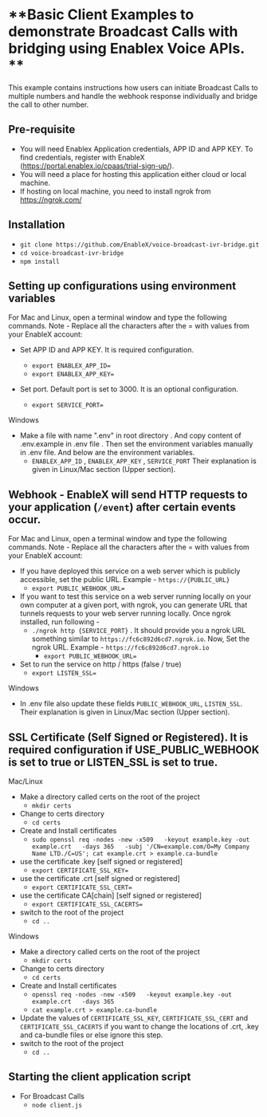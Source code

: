 # **Basic Client Examples to demonstrate Broadcast Calls with bridging using Enablex Voice APIs. **
This example contains instructions how users can initiate Broadcast Calls to multiple numbers and handle the webhook response individually and bridge the call to other number.


## Pre-requisite
- You will need Enablex Application credentials, APP ID and APP KEY. To find credentials, register with EnableX (https://portal.enablex.io/cpaas/trial-sign-up/).
- You will need a place for hosting this application either cloud or local machine.
- If hosting on local machine, you need to install ngrok from https://ngrok.com/


## Installation
- `git clone https://github.com/EnableX/voice-broadcast-ivr-bridge.git`
- `cd voice-broadcast-ivr-bridge`
- `npm install`


## Setting up configurations using environment variables

For Mac and Linux, open a terminal window and type the following commands. Note - Replace all the characters after the = with values from your EnableX account:

- Set APP ID and APP KEY. It is required configuration.
  - `export ENABLEX_APP_ID=`
  - `export ENABLEX_APP_KEY=`

- Set port. Default port is set to 3000. It is an optional configuration.
  - `export SERVICE_PORT=`

Windows

- Make a file with name ".env" in root directory . And copy content of .env.example in .env file . Then set the environment variables manually in .env file. And below are the environment variables.
  - `ENABLEX_APP_ID` , `ENABLEX_APP_KEY` , `SERVICE_PORT` 
  Their explanation is given in Linux/Mac section (Upper section).


## Webhook - EnableX will send HTTP requests to your application (`/event`) after certain events occur.

For Mac and Linux, open a terminal window and type the following commands. Note - Replace all the characters after the = with values from your EnableX account:

- If you have deployed this service on a web server which is publicly accessible, set the public URL. Example - `https://{PUBLIC_URL}`
  - `export PUBLIC_WEBHOOK_URL=`
- If you want to test this service on a web server running locally on your own computer at a given port, with ngrok, you can generate URL that tunnels requests to your web server running locally. Once ngrok installed, run following -
  - `./ngrok http {SERVICE_PORT}` . It should provide you a ngrok URL something similar to `https://fc6c892d6cd7.ngrok.io`. Now, Set the ngrok URL. Example - `https://fc6c892d6cd7.ngrok.io`
    - `export PUBLIC_WEBHOOK_URL=`
- Set to run the service on http / https (false / true)
  - `export LISTEN_SSL=`

Windows

 - In .env file also update these fields  `PUBLIC_WEBHOOK_URL`, `LISTEN_SSL`. Their explanation is given in Linux/Mac section (Upper section).

## SSL Certificate (Self Signed or Registered). It is required configuration if USE_PUBLIC_WEBHOOK is set to true or LISTEN_SSL is set to true.

Mac/Linux
  - Make a directory called certs on the root of the project
    - `mkdir certs`
  - Change to certs directory
    - `cd certs`
  - Create and Install certificates
    - `sudo openssl req -nodes -new -x509   -keyout example.key -out example.crt   -days 365   -subj '/CN=example.com/O=My Company Name LTD./C=US'; cat example.crt > example.ca-bundle`
  - use the certificate .key [self signed or registered]
    - `export CERTIFICATE_SSL_KEY=`
  - use the certificate .crt [self signed or registered]
    - `export CERTIFICATE_SSL_CERT=`
  - use the certificate CA[chain] [self signed or registered]
    - `export CERTIFICATE_SSL_CACERTS=`
  - switch to the root of the project
    - `cd ..`

Windows
 - Make a directory called certs on the root of the project
    - `mkdir certs`
  - Change to certs directory
    - `cd certs`
  - Create and Install certificates
    - `openssl req -nodes -new -x509   -keyout example.key -out example.crt   -days 365`   
    - `cat example.crt > example.ca-bundle`
  - Update the values of `CERTIFICATE_SSL_KEY`, `CERTIFICATE_SSL_CERT` and `CERTIFICATE_SSL_CACERTS` if you want to change the locations of .crt, .key and ca-bundle files or else ignore this step.
  - switch to the root of the project
    - `cd ..`



## Starting the client application script
- For Broadcast Calls
  - `node client.js`

